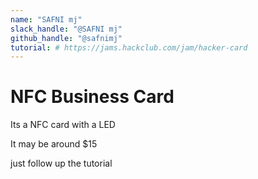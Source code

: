 ```yaml
---
name: "SAFNI mj"
slack_handle: "@SAFNI mj"
github_handle: "@safnimj"
tutorial: # https://jams.hackclub.com/jam/hacker-card
---
```


# NFC Business Card

<!-- Describe your board in 2-3 sentences. What are you making? What will it do? -->
Its a NFC card with a LED
<!-- How much is it going to cost? -->
It may be around $15
<!-- Tell us a little bit about your design process. What were some challenges? What helped? ***Totally optional*** -->
just follow up the tutorial
